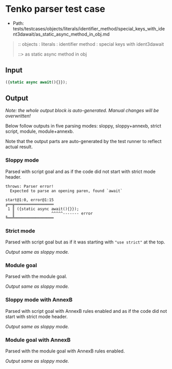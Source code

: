 # Tenko parser test case

- Path: tests/testcases/objects/literals/identifier_method/special_keys_with_ident3dawait/as_static_async_method_in_obj.md

> :: objects : literals : identifier method : special keys with ident3dawait
>
> ::> as static async method in obj

## Input

`````js
({static async await(){}});
`````

## Output

_Note: the whole output block is auto-generated. Manual changes will be overwritten!_

Below follow outputs in five parsing modes: sloppy, sloppy+annexb, strict script, module, module+annexb.

Note that the output parts are auto-generated by the test runner to reflect actual result.

### Sloppy mode

Parsed with script goal and as if the code did not start with strict mode header.

`````
throws: Parser error!
  Expected to parse an opening paren, found `await`

start@1:0, error@1:15
╔══╦═════════════════
 1 ║ ({static async await(){}});
   ║                ^^^^^------- error
╚══╩═════════════════

`````

### Strict mode

Parsed with script goal but as if it was starting with `"use strict"` at the top.

_Output same as sloppy mode._

### Module goal

Parsed with the module goal.

_Output same as sloppy mode._

### Sloppy mode with AnnexB

Parsed with script goal with AnnexB rules enabled and as if the code did not start with strict mode header.

_Output same as sloppy mode._

### Module goal with AnnexB

Parsed with the module goal with AnnexB rules enabled.

_Output same as sloppy mode._
